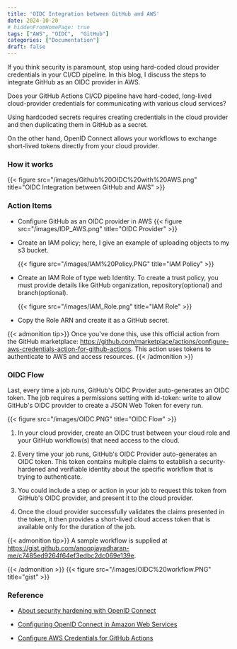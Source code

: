 ```yaml
---
title: 'OIDC Integration between GitHub and AWS'
date: 2024-10-20
# hiddenFromHomePage: true
tags: ["AWS", "OIDC",  "GitHub"]
categories: ["Documentation"]
draft: false
---
```


If you think security is paramount, stop using hard-coded cloud provider credentials in your CI/CD pipeline. In this blog, I discuss the steps to integrate GitHub as an OIDC provider in AWS.



Does your GitHub Actions CI/CD pipeline have hard-coded, long-lived cloud-provider credentials for communicating with various cloud services?

Using hardcoded secrets requires creating credentials in the cloud provider and then duplicating them in GitHub as a secret.

On the other hand, OpenID Connect allows your workflows to exchange short-lived tokens directly from your cloud provider.

### How it works
{{< figure src="/images/Github%20OIDC%20with%20AWS.png" title="OIDC Integration between GitHub and AWS" >}}


### Action Items
- Configure GitHub as an OIDC provider in AWS
{{< figure src="/images/IDP_AWS.png" title="OIDC Provider" >}}

- Create an IAM policy; here, I give an example of  uploading objects to my s3 bucket.

    {{< figure src="/images/IAM%20Policy.PNG" title="IAM Policy" >}}


- Create an IAM Role of type web Identity. To create a trust policy, you must provide details like GitHub organization, repository(optional) and branch(optional).

    {{< figure src="/images/IAM_Role.png" title="IAM Role" >}}


- Copy the Role ARN and create it as a GitHub secret.

{{< admonition tip>}}
    Once you've done this, use this official action from the GitHub marketplace: https://github.com/marketplace/actions/configure-aws-credentials-action-for-github-actions. This action uses tokens to authenticate to AWS and access resources.
{{< /admonition >}}

### OIDC Flow

Last, every time a job runs, GitHub's OIDC Provider auto-generates an OIDC token. The job requires a  permissions setting with id-token: write to allow GitHub's OIDC provider to create a JSON Web Token for every run.

{{< figure src="/images/OIDC.PNG" title="OIDC Flow" >}}
1. In your cloud provider, create an OIDC trust between your cloud role and your GitHub workflow(s) that need access to the cloud.

2. Every time your job runs, GitHub's OIDC Provider auto-generates an OIDC token. This token contains multiple claims to establish a security-hardened and verifiable identity about the specific workflow that is trying to authenticate.

3. You could include a step or action in your job to request this token from GitHub's OIDC provider, and present it to the cloud provider.

4. Once the cloud provider successfully validates the claims presented in the token, it then provides a short-lived cloud access token that is available only for the duration of the job.

{{< admonition tip>}}
A sample workflow is supplied at https://gist.github.com/anoopjayadharan-me/c7485ed9264f64ef3edbc2dc069e139e.

{{< /admonition >}}
{{< figure src="/images/OIDC%20workflow.PNG" title="gist" >}}


### Reference

- [About security hardening with OpenID Connect](https://docs.github.com/en/actions/security-for-github-actions/security-hardening-your-deployments/about-security-hardening-with-openid-connect)

- [Configuring OpenID Connect in Amazon Web Services](https://docs.github.com/en/actions/security-for-github-actions/security-hardening-your-deployments/configuring-openid-connect-in-amazon-web-services)

- [Configure AWS Credentials for GitHub Actions](https://github.com/aws-actions/configure-aws-credentials#configure-aws-credentials-for-github-actions)